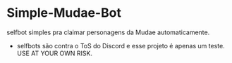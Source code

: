 # Simple-Mudae-Bot

selfbot simples pra claimar personagens da Mudae automaticamente.

- selfbots são contra o ToS do Discord e esse projeto é apenas um teste. USE AT YOUR OWN RISK.
